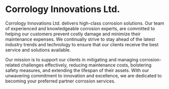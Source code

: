 # Corrology Innovations Ltd.

Corrology Innovations Ltd. delivers high-class corrosion solutions. Our team of experienced and knowledgeable corrosion experts, are committed to helping our customers prevent costly damage and minimize their maintenance expenses. We continually strive to stay ahead of the latest industry trends and technology to ensure that our clients receive the best service and solutions available.

Our mission is to support our clients in mitigating and managing corrosion-related challenges effectively, reducing maintenance costs, bolstering safety measures, and extending the lifespan of their assets. With our unwavering commitment to innovation and excellence, we are dedicated to becoming your preferred partner corrosion services.

